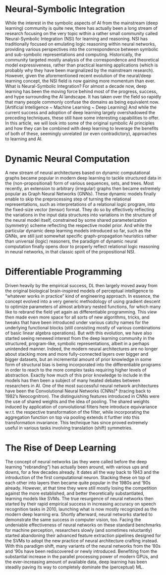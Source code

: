 # Neural-Symbolic Integration

While the interest in the symbolic aspects of AI from the mainstream (deep learning) community is quite new, there has actually been a long stream of research focusing on the very topic within a rather small community called Neural-Symbolic Integration (NSI) for learning and reasoning.
NSI has traditionally focused on emulating logic reasoning within neural networks, providing various perspectives into the correspondence between symbolic and sub-symbolic representations and computing. Historically, the community targeted mostly analysis of the correspondence and theoretical model expressiveness, rather than practical learning applications (which is probably why they have been marginalized by the mainstream research).
 However, given the aforementioned recent evolution of the neural/deep learning concept, the NSI field is now gaining more momentum than ever.
What is Neural-Symbolic Integration?
For almost a decade now, deep learning has been the moving force behind most of the progress, success, and hype surrounding the AI landscape. It has taken over the field so rapidly that many people commonly confuse the domains as being equivalent now.
[Artificial Intelligence ~ Machine Learning ~ Deep Learning]
And while the current success and adoption of deep learning largely overshadowed the preceding techniques, these still have some interesting capabilities to offer. In this article, we will look into some of the original symbolic AI principles and how they can be combined with deep learning to leverage the benefits of both of these, seemingly unrelated (or even contradictory), approaches to learning and AI.

# Dynamic Neural Computation

A new stream of neural architectures based on dynamic computational graphs became popular in modern deep learning to tackle structured data in the (non-propositional) form of various sequences, sets, and trees. Most recently, an extension to arbitrary (irregular) graphs then became extremely popular as Graph Neural Networks (GNNs).
These dynamic models finally enable to skip the preprocessing step of turning the relational representations, such as interpretations of a relational logic program, into the fixed-size vector (tensor) format. They do so by effectively reflecting the variations in the input data structures into variations in the structure of the neural model itself, constrained by some shared parameterization (symmetry) scheme reflecting the respective model prior.
And while the particular dynamic deep learning models introduced so far, such as the GNNs, are still just somewhat specific graph-propagation heuristics rather than universal (logic) reasoners, the paradigm of dynamic neural computation finally opens door to properly reflect relational logic reasoning in neural networks, in that classic spirit of the propositional NSI.

# Differentiable Programming
Driven heavily by the empirical success, DL then largely moved away from the original biological brain-inspired models of perceptual intelligence to “whatever works in practice” kind of engineering approach. In essence, the concept evolved into a very generic methodology of using gradient descent to optimize parameters of almost arbitrary nested functions, for which many like to rebrand the field yet again as differentiable programming. This view then made even more space for all sorts of new algorithms, tricks, and tweaks that have been introduced under various catchy names for the underlying functional blocks (still consisting mostly of various combinations of basic linear algebra operations).
But with this evolution, we have also started seeing renewed interest from the deep learning community in the structured, program-like, symbolic representations, albeit in a perhaps unintended manner. Indeed, the modern neural architectures are no longer about stacking more and more fully-connected layers over bigger and bigger datasets, but an incremental amount of prior knowledge in some form of structural bias is being incorporated into the differentiable programs in order to reach to the more complex tasks requiring higher levels of abstraction.
Exactly how much of this prior knowledge to include in the models has then been a subject of many heated debates between researchers in AI.
One of the most successful neural network architectures have been the Convolutional Neural Networks (CNNs)⁴ (tracing back to 1982’s Neocognitron). The distinguishing features introduced in CNNs were the use of shared weights and the idea of pooling.
The shared weights induced by application of convolutional filters here introduce equivariance w.r.t. the respective transformation of the filter, while incorporating the aggregation function on top via pooling extends it further into this transformation invariance. This technique has since proved extremely useful in various tasks involving translation (shift) symmetries.

# The Rise of Deep Learning
The concept of neural networks (as they were called before the deep learning “rebranding”) has actually been around, with various ups and downs, for a few decades already. It dates all the way back to 1943 and the introduction of the first computational neuron. Stacking these on top of each other into layers then became quite popular in the 1980s and ’90s already. However, at that time they were still mostly losing the competition against the more established, and better theoretically substantiated, learning models like SVMs.
The true resurgence of neural networks then started by their rapid empirical success in increasing accuracy on speech recognition tasks in 2010, launching what is now mostly recognized as the modern deep learning era. Shortly afterward, neural networks started to demonstrate the same success in computer vision, too.
Facing the undeniable effectiveness of neural networks on these standard benchmarks for machine perception, researchers slowly (and sometimes reluctantly) started abandoning their advanced feature extraction pipelines designed for the SVMs to adopt the new practice of neural architecture crafting instead.
With this paradigm shift, many variants of the neural networks from the ’80s and ’90s have been rediscovered or newly introduced. Benefiting from the substantial increase in the parallel processing power of modern GPUs, and the ever-increasing amount of available data, deep learning has been steadily paving its way to completely dominate the (perceptual) ML.
